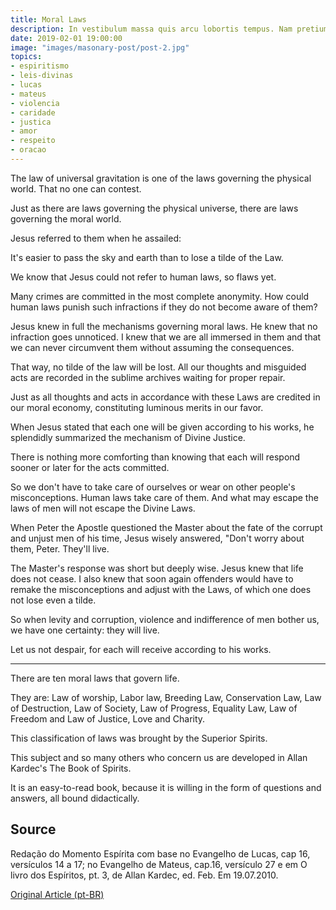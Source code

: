 ```yaml
---
title: Moral Laws
description: In vestibulum massa quis arcu lobortis tempus. Nam pretium arcu in odio vulputate luctus.
date: 2019-02-01 19:00:00
image: "images/masonary-post/post-2.jpg"
topics: 
- espiritismo
- leis-divinas
- lucas
- mateus
- violencia
- caridade
- justica
- amor
- respeito
- oracao
---
```


The law of universal gravitation is one of the laws governing the physical
world. That no one can contest.

Just as there are laws governing the physical universe, there are laws governing
the moral world.

Jesus referred to them when he assailed:

It's easier to pass the sky and earth than to lose a tilde of the Law.

We know that Jesus could not refer to human laws, so flaws yet.

Many crimes are committed in the most complete anonymity. How could human laws
punish such infractions if they do not become aware of them?

Jesus knew in full the mechanisms governing moral laws. He knew that no
infraction goes unnoticed. I knew that we are all immersed in them and that we
can never circumvent them without assuming the consequences.

That way, no tilde of the law will be lost. All our thoughts and misguided acts
are recorded in the sublime archives waiting for proper repair.

Just as all thoughts and acts in accordance with these Laws are credited in our
moral economy, constituting luminous merits in our favor.

When Jesus stated that each one will be given according to his works, he
splendidly summarized the mechanism of Divine Justice.

There is nothing more comforting than knowing that each will respond sooner or
later for the acts committed.

So we don't have to take care of ourselves or wear on other people's
misconceptions. Human laws take care of them. And what may escape the laws of
men will not escape the Divine Laws.

When Peter the Apostle questioned the Master about the fate of the corrupt and
unjust men of his time, Jesus wisely answered, "Don't worry about them, Peter.
They'll live.

The Master's response was short but deeply wise. Jesus knew that life does not
cease. I also knew that soon again offenders would have to remake the
misconceptions and adjust with the Laws, of which one does not lose even a
tilde.

So when levity and corruption, violence and indifference of men bother us, we
have one certainty: they will live.

Let us not despair, for each will receive according to his works.

*   *   *

There are ten moral laws that govern life.

They are: Law of worship, Labor law, Breeding Law, Conservation Law, Law of
Destruction, Law of Society, Law of Progress, Equality Law, Law of Freedom and
Law of Justice, Love and Charity.

This classification of laws was brought by the Superior Spirits.

This subject and so many others who concern us are developed in Allan Kardec's
The Book of Spirits.

It is an easy-to-read book, because it is willing in the form of questions and
answers, all bound didactically.

## Source
Redação do Momento Espírita com base no
Evangelho de Lucas, cap 16, versículos 14 a 17;
no Evangelho de  Mateus, cap.16, versículo 27
e em O livro dos Espíritos, pt. 3, de
Allan Kardec, ed. Feb.
Em 19.07.2010.

[Original Article (pt-BR)](http://www.momento.com.br/pt/ler_texto.php?id=349)

